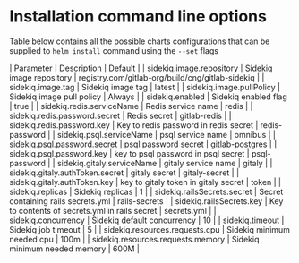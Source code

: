 # Installation command line options

Table below contains all the possible charts configurations that can be supplied to `helm install` command using the `--set` flags

| Parameter                         | Description                                    | Default                                          |
| sidekiq.image.repository          | Sidekiq image repository                       | registry.com/gitlab-org/build/cng/gitlab-sidekiq |
| sidekiq.image.tag                 | Sidekiq image tag                              | latest                                           |
| sidekiq.image.pullPolicy          | Sidekiq image pull policy                      | Always                                           |
| sidekiq.enabled                   | Sidekiq enabled flag                           | true                                             |
| sidekiq.redis.serviceName         | Redis service name                             | redis                                            |
| sidekiq.redis.password.secret     | Redis secret                                   | gitlab-redis                                     |
| sidekiq.redis.password.key        | Key to redis password in redis secret          | redis-password                                   |
| sidekiq.psql.serviceName          | psql service name                              | omnibus                                          |
| sidekiq.psql.password.secret      | psql password secret                           | gitlab-postgres                                  |
| sidekiq.psql.password.key         | key to psql password in psql secret            | psql-password                                    |
| sidekiq.gitaly.serviceName        | gitaly service name                            | gitaly                                           |
| sidekiq.gitaly.authToken.secret   | gitaly secret                                  | gitaly-secret                                    |
| sidekiq.gitaly.authToken.key      | key to gitaly token in gitaly secret           | token                                            |
| sidekiq.replicas                  | Sidekiq replicas                               | 1                                                |
| sidekiq.railsSecrets.secret       | Secret containing rails secrets.yml            | rails-secrets                                    |
| sidekiq.railsSecrets.key          | Key to contents of secrets.yml in rails secret | secrets.yml                                      |
| sidekiq.concurrency               | Sidekiq default concurrency                    | 10                                               |
| sidekiq.timeout                   | Sidekiq job timeout                            | 5                                                |
| sidekiq.resources.requests.cpu    | Sidekiq minimum needed cpu                     | 100m                                             |
| sidekiq.resources.requests.memory | Sidekiq minimum needed memory                  | 600M                                             |

